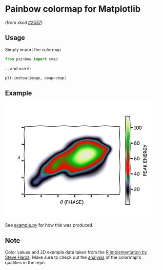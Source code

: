 # Painbow colormap for Matplotlib
 (from xkcd [#2537](https://xkcd.com/2537))

## Usage

Simply import the colormap

```python
from painbow import cmap
```

... and use it:

```python
plt.imshow(image, cmap=cmap)
```

## Example

![result](result.png)

See [example.py](example.py) for how this was produced.

## Note
Color values and 2D example data taken from the [R implementation by Steve Haroz](https://github.com/steveharoz/painbow). Make sure to check out the [analysis](https://github.com/steveharoz/painbow#examples) of the colormap's qualities in the repo.



